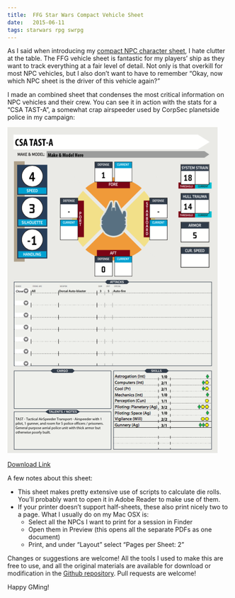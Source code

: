 ```yaml
---
title:  FFG Star Wars Compact Vehicle Sheet
date:   2015-06-11
tags: starwars rpg swrpg
---
```


As I said when introducing my [compact NPC character sheet](/ffg-star-wars-compact-npc-character-sheet/), I hate clutter at the table. The FFG vehicle sheet is fantastic for my players’ ship as they want to track everything at a fair level of detail. Not only is that overkill for most NPC vehicles, but I also don’t want to have to remember “Okay, now which NPC sheet is the driver of this vehicle again?”

I made an combined sheet that condenses the most critical information on NPC vehicles and their crew. You can see it in action with the stats for a “CSA TAST-A”, a somewhat crap airspeeder used by CorpSec planetside police in my campaign:

![](/images/2015-06-11-vehicle-sheet.png)

[Download Link](https://github.com/citizenparker/EotE-NPC-Sheet/raw/master/Vehicle%20Sheet.pdf)

A few notes about this sheet:

* This sheet makes pretty extensive use of scripts to calculate die rolls. You’ll probably want to open it in Adobe Reader to make use of them.
* If your printer doesn’t support half-sheets, these also print nicely two to a page. What I usually do on my Mac OSX is:
  * Select all the NPCs I want to print for a session in Finder
  * Open them in Preview (this opens all the separate PDFs as one document)
  * Print, and under “Layout” select “Pages per Sheet: 2”

Changes or suggestions are welcome! All the tools I used to make this are free to use, and all the original materials are available for download or modification in the [Github repository](https://github.com/citizenparker/EotE-NPC-Sheet/). Pull requests are welcome!

Happy GMing!